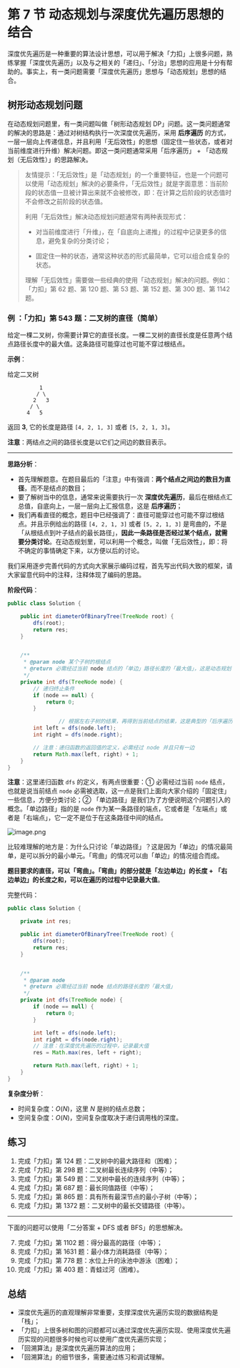 # 第 7 节 动态规划与深度优先遍历思想的结合

深度优先遍历是一种重要的算法设计思想，可以用于解决「力扣」上很多问题，熟练掌握「深度优先遍历」以及与之相关的「递归」、「分治」思想的应用是十分有帮助的。事实上，有一类问题需要「深度优先遍历」思想与「动态规划」思想的结合。

## 树形动态规划问题

在动态规划问题里，有一类问题叫做「树形动态规划 DP」问题。这一类问题通常的解决的思路是：通过对树结构执行一次深度优先遍历，采用 **后序遍历** 的方式，一层一层向上传递信息，并且利用「无后效性」的思想（固定住一些状态，或者对当前维度进行升维）解决问题。即这一类问题通常采用「后序遍历」 + 「动态规划（无后效性）」的思路解决。

> 友情提示：「无后效性」是「动态规划」的一个重要特征，也是一个问题可以使用「动态规划」解决的必要条件，「无后效性」就是字面意思：当前阶段的状态值一旦被计算出来就不会被修改，即：在计算之后阶段的状态值时不会修改之前阶段的状态值。
>
> 利用「无后效性」解决动态规划问题通常有两种表现形式：
>
> + 对当前维度进行「升维」，在「自底向上递推」的过程中记录更多的信息，避免复杂的分类讨论；
>
> + 固定住一种的状态，通常这种状态的形式最简单，它可以组合成复杂的状态。
>
> 理解「无后效性」需要做一些经典的使用「动态规划」解决的问题。例如：「力扣」第 62 题、第 120 题、第 53 题、第 152 题、第 300 题、第 1142 题。

### 例 ：「力扣」第 543 题：二叉树的直径（简单）

给定一棵二叉树，你需要计算它的直径长度。一棵二叉树的直径长度是任意两个结点路径长度中的最大值。这条路径可能穿过也可能不穿过根结点。

**示例**：

给定二叉树

```
          1
         / \
        2   3
       / \     
      4   5    
```

返回 **3**, 它的长度是路径 `[4, 2, 1, 3]` 或者 `[5, 2, 1, 3]`。

**注意**：两结点之间的路径长度是以它们之间边的数目表示。

---

**思路分析**：

+ 首先理解题意。在题目最后的「注意」中有强调：**两个结点之间边的数目为直径**，而不是结点的数目；
+ 要了解树当中的信息，通常来说需要执行一次 **深度优先遍历**，最后在根结点汇总值，自底向上，一层一层向上汇报信息，这是 **后序遍历**；
+ 我们再看直径的概念，题目中已经强调了：直径可能穿过也可能不穿过根结点。并且示例给出的路径 `[4, 2, 1, 3]` 或者 `[5, 2, 1, 3]` 是弯曲的，不是「从根结点到叶子结点的最长路径」，**因此一条路径是否经过某个结点，就需要分类讨论**。在动态规划里，可以利用一个概念，叫做「无后效性」，即：将不确定的事情确定下来，以方便以后的讨论。

我们采用逐步完善代码的方式向大家展示编码过程，首先写出代码大致的框架，请大家留意代码中的注释，注释体现了编码的思路。

**阶段代码**：

```Java []
public class Solution {

    public int diameterOfBinaryTree(TreeNode root) {
        dfs(root);
        return res;
    }


    /**
     * @param node 某个子树的根结点
     * @return 必需经过当前 node 结点的「单边」路径长度的「最大值」，这是动态规划「无后效性」的应用
     */
    private int dfs(TreeNode node) {
        // 递归终止条件
      	if (node == null) {
            return 0;
        }

				// 根据左右子树的结果，再得到当前结点的结果，这是典型的「后序遍历」的思想   
        int left = dfs(node.left);
        int right = dfs(node.right);

      	// 注意：递归函数的返回值的定义，必需经过 node 并且只有一边
        return Math.max(left, right) + 1;
    }
}
```

**注意**：这里递归函数 `dfs` 的定义，有两点很重要：① 必需经过当前 `node` 结点，也就是说当前结点 `node` 必需被选取，这一点是我们上面向大家介绍的「固定住」一些信息，方便分类讨论；② 「单边路径」是我们为了方便说明这个问题引入的概念。「单边路径」指的是 `node` 作为某一条路径的端点，它或者是「左端点」或者是「右端点」，它一定不是位于在这条路径中间的结点。

![image.png](https://pic.leetcode-cn.com/1609644818-NmdQVB-image.png)

比较难理解的地方是：为什么只讨论「单边路径」？这是因为「单边」的情况最简单，是可以拆分的最小单元。「弯曲」的情况可以由「单边」的情况组合而成。

**题目要求的直径，可以「弯曲」。「弯曲」的部分就是「左边单边」的长度 + 「右边单边」的长度之和，可以在遍历的过程中记录最大值**。

完整代码：

```Java []
public class Solution {

    private int res;

    public int diameterOfBinaryTree(TreeNode root) {
        dfs(root);
        return res;
    }


    /**
     * @param node
     * @return 必需经过当前 node 结点的路径长度的「最大值」
     */
    private int dfs(TreeNode node) {
        if (node == null) {
            return 0;
        }

        int left = dfs(node.left);
        int right = dfs(node.right);
        // 注意：在深度优先遍历的过程中，记录最大值
        res = Math.max(res, left + right);

        return Math.max(left, right) + 1;
    }
}
```

**复杂度分析**：

+ 时间复杂度：$O(N)$，这里 $N$ 是树的结点总数；
+ 空间复杂度：$O(N)$，空间复杂度取决于递归调用栈的深度。

## 练习

1. 完成「力扣」第 124 题：二叉树中的最大路径和（困难）；
2. 完成「力扣」第 298 题：二叉树最长连续序列（中等）；
3. 完成「力扣」第 549 题：二叉树中最长的连续序列（中等）；
4. 完成「力扣」第 687 题：最长同值路径（中等）；
5. 完成「力扣」第 865 题：具有所有最深节点的最小子树（中等）；
6. 完成「力扣」第 1372 题：二叉树中的最长交错路径（中等）。

---

下面的问题可以使用「二分答案 + DFS 或者 BFS」的思想解决。

7. 完成「力扣」第 1102 题：得分最高的路径（中等）；
8. 完成「力扣」第 1631 题：最小体力消耗路径（中等）；
9. 完成「力扣」第 778 题：水位上升的泳池中游泳（困难）；
10. 完成「力扣」第 403 题：青蛙过河（困难）。

## 总结

+ 深度优先遍历的直观理解非常重要，支撑深度优先遍历实现的数据结构是「栈」；
+ 「力扣」上很多树和图的问题都可以通过深度优先遍历实现、使用深度优先遍历实现的问题很多时候也可以使用广度优先遍历实现；
+ 「回溯算法」是深度优先遍历算法的应用；
+ 「回溯算法」的细节很多，需要通过练习和调试理解。